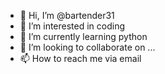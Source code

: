 - 👋 Hi, I’m @bartender31
- 👀 I’m interested in coding
- 🌱 I’m currently learning python
- 💞️ I’m looking to collaborate on ...
- 📫 How to reach me via email

<!---
bartender31/bartender31 is a ✨ special ✨ repository because its `README.md` (this file) appears on your GitHub profile.
You can click the Preview link to take a look at your changes.
--->
